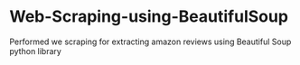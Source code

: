 # Web-Scraping-using-BeautifulSoup
Performed we scraping for extracting amazon reviews using Beautiful Soup python library
